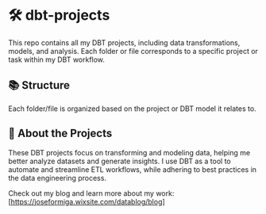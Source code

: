 # 🛠 dbt-projects

This repo contains all my DBT projects, including data transformations, models, and analysis. Each folder or file corresponds to a specific project or task within my DBT workflow.

## 📚 Structure

Each folder/file is organized based on the project or DBT model it relates to.

## 🧠 About the Projects

These DBT projects focus on transforming and modeling data, helping me better analyze datasets and generate insights. I use DBT as a tool to automate and streamline ETL workflows, while adhering to best practices in the data engineering process.

Check out my blog and learn more about my work: [https://joseformiga.wixsite.com/datablog/blog]


